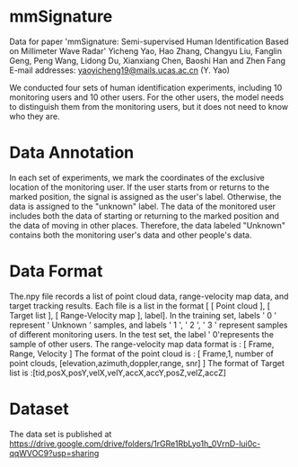 # mmSignature
Data for paper 'mmSignature: Semi-supervised Human Identification Based on Millimeter Wave Radar'
Yicheng Yao, Hao Zhang, Changyu Liu, Fanglin Geng, Peng Wang, Lidong Du, Xianxiang Chen, Baoshi Han and Zhen Fang
E-mail addresses: yaoyicheng19@mails.ucas.ac.cn (Y. Yao)

We conducted four sets of human identification experiments, including 10 monitoring users and 10 other users. For the other users, the model needs to distinguish them from the monitoring users, but it does not need to know who they are. 

# Data Annotation
In each set of experiments, we mark the coordinates of the exclusive location of the monitoring user.  If the user starts from or returns to the marked position, the signal is assigned as the user's label. Otherwise, the data is assigned to the "unknown" label. The data of the monitored user includes both the data of starting or returning to the marked position and the data of moving in other places. Therefore, the data labeled "Unknown" contains both the monitoring user's data and other people's data.

# Data Format
The.npy file records a list of point cloud data, range-velocity map data, and target tracking results. Each file is a list in the format [ [ Point cloud ], [ Target list ], [ Range-Velocity map ], label]. 
In the training set, labels ' 0 ' represent ' Unknown ' samples, and labels ' 1 ', ' 2 ', ' 3 ' represent samples of different monitoring users. In the test set, the label ' 0'represents the sample of other users.
The range-velocity map data format is : [ Frame, Range, Velocity ] 
The format of the point cloud is : [ Frame,1, number of point clouds, [elevation,azimuth,doppler,range, snr] ] 
The format of Target list is :[tid,posX,posY,velX,velY,accX,accY,posZ,velZ,accZ]
 
# Dataset
The data set is published at https://drive.google.com/drive/folders/1rGRe1RbLyo1h_0VrnD-lui0c-qqWVOC9?usp=sharing
